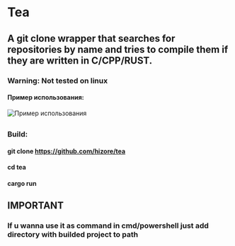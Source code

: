 # Tea
## A git clone wrapper that searches for repositories by name and tries to compile them if they are written in C/CPP/RUST.

### Warning: Not tested on linux

#### Пример использования:
![Пример использования](https://toukor.s-ul.eu/pqTQNSne)
##

### Build:
####  git clone https://github.com/hizore/tea
#### cd tea
####  cargo run

## IMPORTANT
### If u wanna use it as command in cmd/powershell just add directory with builded project to path 

